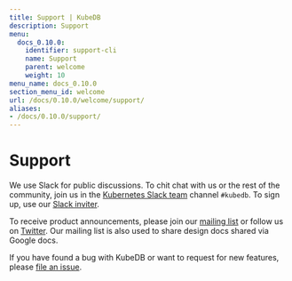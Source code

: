 ```yaml
---
title: Support | KubeDB
description: Support
menu:
  docs_0.10.0:
    identifier: support-cli
    name: Support
    parent: welcome
    weight: 10
menu_name: docs_0.10.0
section_menu_id: welcome
url: /docs/0.10.0/welcome/support/
aliases:
- /docs/0.10.0/support/
---
```


# Support

We use Slack for public discussions. To chit chat with us or the rest of the community, join us in the [Kubernetes Slack team](https://kubernetes.slack.com/messages/C8149MREV/) channel `#kubedb`. To sign up, use our [Slack inviter](http://slack.kubernetes.io/).

To receive product announcements, please join our [mailing list](https://groups.google.com/forum/#!forum/kubedb) or follow us on [Twitter](https://twitter.com/KubeDB). Our mailing list is also used to share design docs shared via Google docs.

If you have found a bug with KubeDB or want to request for new features, please [file an issue](https://github.com/kubedb/project/issues/new).
